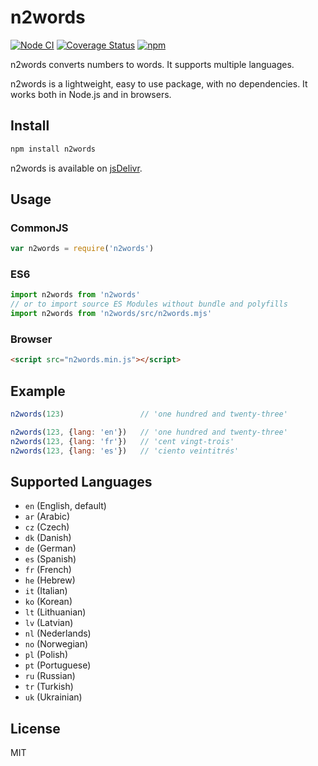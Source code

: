 # n2words

[![Node CI](https://github.com/forzagreen/n2words/workflows/Node%20CI/badge.svg?branch=master)](https://github.com/forzagreen/n2words/actions)
[![Coverage Status](https://coveralls.io/repos/github/forzagreen/n2words/badge.svg?branch=master)](https://coveralls.io/github/forzagreen/n2words?branch=master)
[![npm](https://img.shields.io/npm/v/n2words.svg)](https://www.npmjs.com/package/n2words)

n2words converts numbers to words. It supports multiple languages.

n2words is a lightweight, easy to use package, with no dependencies. It works both in Node.js and in browsers.

## Install

```sh
npm install n2words
```

n2words is available on [jsDelivr](https://www.jsdelivr.com/package/npm/n2words).

## Usage

### CommonJS

```js
var n2words = require('n2words')
```

### ES6

```js
import n2words from 'n2words'
// or to import source ES Modules without bundle and polyfills
import n2words from 'n2words/src/n2words.mjs'
```

### Browser

```html
<script src="n2words.min.js"></script>
```

## Example

```js
n2words(123)                 // 'one hundred and twenty-three'

n2words(123, {lang: 'en'})   // 'one hundred and twenty-three'
n2words(123, {lang: 'fr'})   // 'cent vingt-trois'
n2words(123, {lang: 'es'})   // 'ciento veintitrés'
```

## Supported Languages

- `en` (English, default)
- `ar` (Arabic)
- `cz` (Czech)
- `dk` (Danish)
- `de` (German)
- `es` (Spanish)
- `fr` (French)
- `he` (Hebrew)
- `it` (Italian)
- `ko` (Korean)
- `lt` (Lithuanian)
- `lv` (Latvian)
- `nl` (Nederlands)
- `no` (Norwegian)
- `pl` (Polish)
- `pt` (Portuguese)
- `ru` (Russian)
- `tr` (Turkish)
- `uk` (Ukrainian)

## License

MIT

